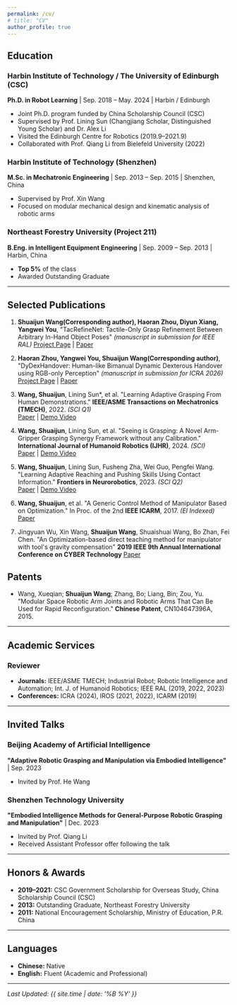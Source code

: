 ```yaml
---
permalink: /cv/
# title: "CV"
author_profile: true
---
```

## Education
### Harbin Institute of Technology / The University of Edinburgh (CSC)
**Ph.D. in Robot Learning** | Sep. 2018 – May. 2024 | Harbin / Edinburgh
- Joint Ph.D. program funded by China Scholarship Council (CSC)
- Supervised by Prof. Lining Sun (Changjiang Scholar, Distinguished Young Scholar) and Dr. Alex Li
- Visited the Edinburgh Centre for Robotics (2019.9–2021.9)
- Collaborated with Prof. Qiang Li from Bielefeld University (2022)
### Harbin Institute of Technology (Shenzhen)
**M.Sc. in Mechatronic Engineering** | Sep. 2013 – Sep. 2015 | Shenzhen, China
- Supervised by Prof. Xin Wang
- Focused on modular mechanical design and kinematic analysis of robotic arms
### Northeast Forestry University (Project 211)
**B.Eng. in Intelligent Equipment Engineering** | Sep. 2009 – Sep. 2013 | Harbin, China
- **Top 5%** of the class
- Awarded Outstanding Graduate
---
## Selected Publications
1. **Shuaijun Wang(Corresponding author), Haoran Zhou, Diyun Xiang, Yangwei You**, "TacRefineNet: Tactile-Only Grasp Refinement Between Arbitrary In-Hand Object Poses" *(manuscript in submission for IEEE RAL)* 
[Project Page](https://sites.google.com/view/tacrefinenet) | [Paper](https://arxiv.org/abs/2509.25746)

2. **Haoran Zhou, Yangwei You, Shuaijun Wang(Corresponding author)**, "DyDexHandover: Human-like Bimanual Dynamic Dexterous Handover using RGB-only Perception"  *(manuscript in submission for ICRA 2026)* 
[Project Page](https://sites.google.com/view/dydexhandover) | [Paper](https://arxiv.org/pdf/2509.17350)

3. **Wang, Shuaijun**, Lining Sun*, et al. "Learning Adaptive Grasping From Human Demonstrations." **IEEE/ASME Transactions on Mechatronics (TMECH)**, 2022. *(SCI Q1)*  
[Paper](https://doi.org/10.1109/TMECH.2021.3132465) | [Demo Video](https://www.youtube.com/watch?v=lEpPlS7Pg58) 

4. **Wang, Shuaijun**, Lining Sun, et al. "Seeing is Grasping: A Novel Arm-Gripper Grasping Synergy Framework without any Calibration." **International Journal of Humanoid Robotics (IJHR)**, 2024. *(SCI)*  
[Paper](https://doi.org/10.1142/S0219843623500330) | [Demo Video](https://www.bilibili.com/video/BV1tg4y1b7Qe/) 

5. **Wang, Shuaijun**, Lining Sun, Fusheng Zha, Wei Guo, Pengfei Wang. "Learning Adaptive Reaching and Pushing Skills Using Contact Information." **Frontiers in Neurorobotics**, 2023. *(SCI Q2)*  
[Paper](https://doi.org/10.3389/fnbot.2023.1271607) | [Demo Video](https://www.bilibili.com/video/BV1Tk4y1g7Fr/) 

6. **Wang, Shuaijun**, et al. "A Generic Control Method of Manipulator Based on Optimization." In Proc. of the 2nd **IEEE ICARM**, 2017. *(EI Indexed)*  
[Paper](https://doi.org/10.1109/ICARM.2017.8273211)

7. Jingyuan Wu, Xin Wang, **Shuaijun Wang**, Shuaishuai Wang, Bo Zhan, Fei Chen. "An Optimization-based direct teaching method for manipulator with tool's gravity compensation" **2019 IEEE 9th Annual International Conference on CYBER Technology**
[Paper](https://doi.org/10.1109/CYBER46603.2019.9066773)

## Patents
- Wang, Xueqian; **Shuaijun Wang**; Zhang, Bo; Liang, Bin; Zou, Yu. "Modular Space Robotic Arm Joints and Robotic Arms That Can Be Used for Rapid Reconfiguration." **Chinese Patent**, CN104647396A, 2015.
---
## Academic Services
### Reviewer
- **Journals:** IEEE/ASME TMECH; Industrial Robot; Robotic Intelligence and Automation; Int. J. of Humanoid Robotics; IEEE RAL (2019, 2022, 2023)
- **Conferences:** ICRA (2024), IROS (2021, 2022), ICARM (2019)
---
## Invited Talks
### Beijing Academy of Artificial Intelligence
**"Adaptive Robotic Grasping and Manipulation via Embodied Intelligence"** | Sep. 2023
- Invited by Prof. He Wang
### Shenzhen Technology University
**"Embodied Intelligence Methods for General-Purpose Robotic Grasping and Manipulation"** | Dec. 2023
- Invited by Prof. Qiang Li
- Received Assistant Professor offer following the talk

---
## Honors & Awards
- **2019–2021:** CSC Government Scholarship for Overseas Study, China Scholarship Council (CSC)
- **2013:** Outstanding Graduate, Northeast Forestry University
- **2011:** National Encouragement Scholarship, Ministry of Education, P.R. China
---
## Languages
- **Chinese:** Native
- **English:** Fluent (Academic and Professional)
---
*Last Updated: {{ site.time | date: '%B %Y' }}*